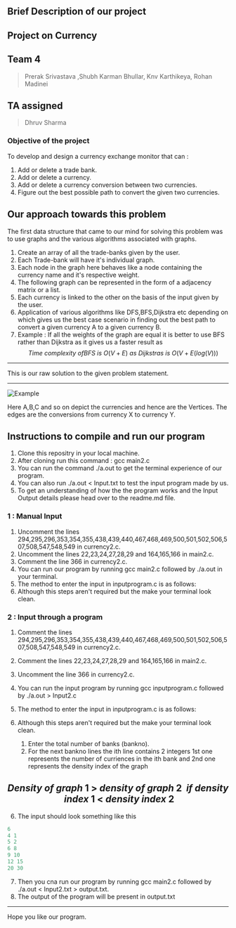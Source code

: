 ## Brief Description of our project
## Project on Currency 
## Team 4
> Prerak Srivastava ,Shubh Karman Bhullar, Knv Karthikeya, Rohan Madinei
## TA assigned
> Dhruv Sharma

### Objective of the project
To develop and design a currency exchange monitor that can :

1. Add or delete a trade bank.
2. Add or delete a currency.
3. Add or delete a currency conversion between two currencies.
4. Figure out the best possible path to convert the given two currencies.

## Our approach towards this problem

The first data structure that came to our mind for solving this problem was to use graphs and the various algorithms associated with graphs.

1. Create an array of all the trade-banks given by the user.
2. Each Trade-bank will have it's individual graph.
3. Each node in the graph here behaves like a node containing the currency name and it's respective weight.
4. The following graph can be represented in the form of a adjacency matrix or a list.
5. Each currency is linked to the other on the basis of the input given by the user.
6. Application of various algorithms like DFS,BFS,Dijkstra etc depending on which gives us the best case scenario in finding out the best path to convert a given currency A to a given currency B.
7. Example : If all the weights of the graph are equal it is better to use BFS rather than Dijkstra as it gives us a faster result as 
$$ Time \ complexity \ of BFS \ is \ O(V + E) \ as \ Dijkstras \ is \ O(V + E(log(V))) $$
---

This is our raw solution to the given problem statement.

---


![Example](graph.png)

Here A,B,C and so on depict the currencies and hence are the Vertices.
The edges are the conversions from currency X to currency Y.

## Instructions to compile and run our program

1. Clone this repositry in your local machine.
2. After cloning run this command : gcc main2.c
3. You can run the command ./a.out to get the terminal experience of our program.
4. You can also run ./a.out < Input.txt to test the input program made by us.
5. To get an understanding of how the the program works and the Input Output details please head over to the readme.md file.

### 1 : Manual Input 
1. Uncomment the lines 294,295,296,353,354,355,438,439,440,467,468,469,500,501,502,506,507,508,547,548,549 in currency2.c.
2. Uncomment the lines 22,23,24,27,28,29 and 164,165,166  in main2.c.
3. Comment the line 366 in currency2.c.
4. You can run our program by running gcc main2.c followed by ./a.out in your terminal.
5. The method to enter the input in inputprogram.c is as follows:
6. Although this steps aren't required but the make your terminal look clean.


### 2 : Input through a program
1. Comment the lines 294,295,296,353,354,355,438,439,440,467,468,469,500,501,502,506,507,508,547,548,549 in currency2.c.
2. Comment the lines 22,23,24,27,28,29 and 164,165,166  in main2.c.
3. Uncomment the line 366 in currency2.c.
4. You can run the input program by running gcc inputprogram.c followed by ./a.out > Input2.c
5. The method to enter the input in inputprogram.c is as follows:
6. Although this steps aren't required but the make your terminal look clean.
    
    1. Enter the total number of banks (bankno).
    2. For the next bankno lines the ith line contains 2 integers 1st one represents the number of curriences in the ith bank and 2nd one represents the density index of the graph  

$$ Density \ of \ graph \ 1 \ > \ density \ of \ graph \ 2 \ 
 \ if \ density \ index \ 1 \ < \ density \ index \ 2 $$
 ---
6. The input should look something like this

```cpp
6 
4 1
5 2 
6 8 
9 10
12 15
20 30
```
7. Then you cna run our program by running gcc main2.c followed by ./a.out < Input2.txt > output.txt.
8. The output of the program will be present in output.txt

---


Hope you like our program.
 
